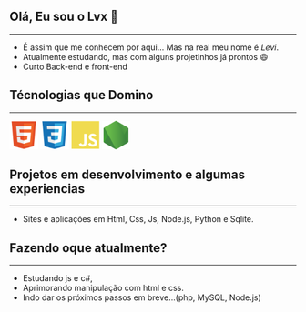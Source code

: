 ## Olá, Eu sou o Lvx 👋
___

- É assim que me conhecem por aqui... Mas na real meu nome é *Levi*.
- Atualmente estudando, mas com alguns projetinhos já prontos 😄
- Curto Back-end e front-end

## Técnologias que Domino
___
<img src="https://raw.githubusercontent.com/devicons/devicon/master/icons/html5/html5-original.svg" width="50" margin-right="150"/>  <img src="https://raw.githubusercontent.com/devicons/devicon/master/icons/css3/css3-original.svg" width="50"/> <img src="https://raw.githubusercontent.com/devicons/devicon/master/icons/javascript/javascript-plain.svg" width="50"/>  <img src="https://raw.githubusercontent.com/devicons/devicon/master/icons/nodejs/nodejs-original.svg" width="50"/>





## Projetos em desenvolvimento e algumas experiencias
___

- Sites e aplicações em Html, Css, Js, Node.js, Python e Sqlite.

## Fazendo oque atualmente? 
___
- Estudando js e c#, 
- Aprimorando manipulação com html e css.
- Indo dar os próximos passos em breve...(php, MySQL, Node.js)

